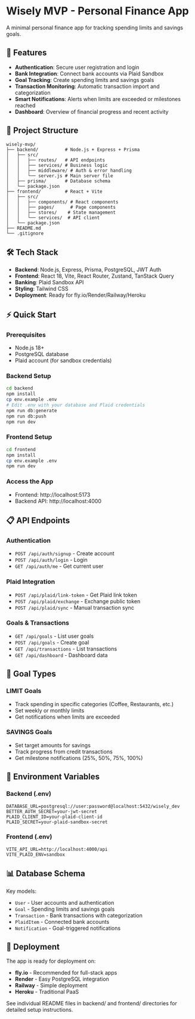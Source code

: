 # Wisely MVP - Personal Finance App

A minimal personal finance app for tracking spending limits and savings goals.

## 🚀 Features

- **Authentication**: Secure user registration and login
- **Bank Integration**: Connect bank accounts via Plaid Sandbox
- **Goal Tracking**: Create spending limits and savings goals
- **Transaction Monitoring**: Automatic transaction import and categorization
- **Smart Notifications**: Alerts when limits are exceeded or milestones reached
- **Dashboard**: Overview of financial progress and recent activity

## 📁 Project Structure

```
wisely-mvp/
├── backend/          # Node.js + Express + Prisma
│   ├── src/
│   │   ├── routes/   # API endpoints
│   │   ├── services/ # Business logic
│   │   ├── middleware/ # Auth & error handling
│   │   └── server.js # Main server file
│   ├── prisma/       # Database schema
│   └── package.json
├── frontend/         # React + Vite
│   ├── src/
│   │   ├── components/ # React components
│   │   ├── pages/      # Page components
│   │   ├── stores/    # State management
│   │   └── services/  # API client
│   └── package.json
├── README.md
└── .gitignore
```

## 🛠 Tech Stack

- **Backend**: Node.js, Express, Prisma, PostgreSQL, JWT Auth
- **Frontend**: React 18, Vite, React Router, Zustand, TanStack Query
- **Banking**: Plaid Sandbox API
- **Styling**: Tailwind CSS
- **Deployment**: Ready for fly.io/Render/Railway/Heroku

## ⚡ Quick Start

### Prerequisites
- Node.js 18+
- PostgreSQL database
- Plaid account (for sandbox credentials)

### Backend Setup
```bash
cd backend
npm install
cp env.example .env
# Edit .env with your database and Plaid credentials
npm run db:generate
npm run db:push
npm run dev
```

### Frontend Setup
```bash
cd frontend
npm install
cp env.example .env
npm run dev
```

### Access the App
- Frontend: http://localhost:5173
- Backend API: http://localhost:4000

## 📋 API Endpoints

### Authentication
- `POST /api/auth/signup` - Create account
- `POST /api/auth/login` - Login
- `GET /api/auth/me` - Get current user

### Plaid Integration
- `POST /api/plaid/link-token` - Get Plaid link token
- `POST /api/plaid/exchange` - Exchange public token
- `POST /api/plaid/sync` - Manual transaction sync

### Goals & Transactions
- `GET /api/goals` - List user goals
- `POST /api/goals` - Create goal
- `GET /api/transactions` - List transactions
- `GET /api/dashboard` - Dashboard data

## 🎯 Goal Types

### LIMIT Goals
- Track spending in specific categories (Coffee, Restaurants, etc.)
- Set weekly or monthly limits
- Get notifications when limits are exceeded

### SAVINGS Goals
- Set target amounts for savings
- Track progress from credit transactions
- Get milestone notifications (25%, 50%, 75%, 100%)

## 🔧 Environment Variables

### Backend (.env)
```
DATABASE_URL=postgresql://user:password@localhost:5432/wisely_dev
BETTER_AUTH_SECRET=your-jwt-secret
PLAID_CLIENT_ID=your-plaid-client-id
PLAID_SECRET=your-plaid-sandbox-secret
```

### Frontend (.env)
```
VITE_API_URL=http://localhost:4000/api
VITE_PLAID_ENV=sandbox
```

## 📊 Database Schema

Key models:
- `User` - User accounts and authentication
- `Goal` - Spending limits and savings goals
- `Transaction` - Bank transactions with categorization
- `PlaidItem` - Connected bank accounts
- `Notification` - Goal-triggered notifications

## 🚀 Deployment

The app is ready for deployment on:
- **fly.io** - Recommended for full-stack apps
- **Render** - Easy PostgreSQL integration
- **Railway** - Simple deployment
- **Heroku** - Traditional PaaS

See individual README files in backend/ and frontend/ directories for detailed setup instructions.
